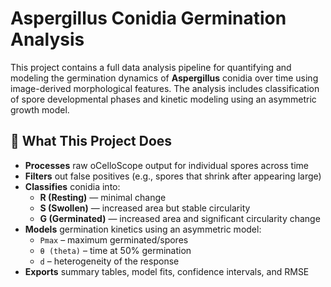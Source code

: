 # Aspergillus Conidia Germination Analysis

This project contains a full data analysis pipeline for quantifying and modeling the germination dynamics of **Aspergillus** conidia over time using image-derived morphological features. The analysis includes classification of spore developmental phases and kinetic modeling using an asymmetric growth model.


## 🧪 What This Project Does

- **Processes** raw oCelloScope output for individual spores across time
- **Filters** out false positives (e.g., spores that shrink after appearing large)
- **Classifies** conidia into:
  - **R (Resting)** — minimal change
  - **S (Swollen)** — increased area but stable circularity
  - **G (Germinated)** — increased area and significant circularity change
- **Models** germination kinetics using an asymmetric model:
  - `Pmax` – maximum germinated/spores
  - `θ (theta)` – time at 50% germination
  - `d` – heterogeneity of the response
- **Exports** summary tables, model fits, confidence intervals, and RMSE



